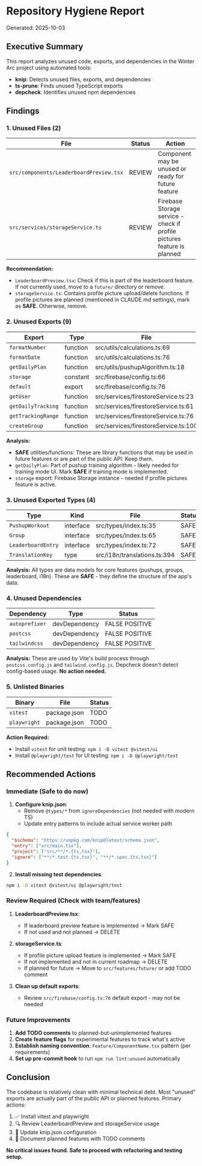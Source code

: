 # Repository Hygiene Report

Generated: 2025-10-03

## Executive Summary

This report analyzes unused code, exports, and dependencies in the Winter Arc project using automated tools:
- **knip**: Detects unused files, exports, and dependencies
- **ts-prune**: Finds unused TypeScript exports
- **depcheck**: Identifies unused npm dependencies

## Findings

### 1. Unused Files (2)

| File | Status | Action |
|------|--------|--------|
| `src/components/LeaderboardPreview.tsx` | REVIEW | Component may be unused or ready for future feature |
| `src/services/storageService.ts` | REVIEW | Firebase Storage service - check if profile pictures feature is planned |

**Recommendation:**
- `LeaderboardPreview.tsx`: Check if this is part of the leaderboard feature. If not currently used, move to a `future/` directory or remove.
- `storageService.ts`: Contains profile picture upload/delete functions. If profile pictures are planned (mentioned in CLAUDE.md settings), mark as **SAFE**. Otherwise, remove.

### 2. Unused Exports (9)

| Export | Type | File | Status |
|--------|------|------|--------|
| `formatNumber` | function | src/utils/calculations.ts:69 | SAFE |
| `formatDate` | function | src/utils/calculations.ts:76 | SAFE |
| `getDailyPlan` | function | src/utils/pushupAlgorithm.ts:18 | REVIEW |
| `storage` | constant | src/firebase/config.ts:66 | SAFE |
| `default` | export | src/firebase/config.ts:76 | REVIEW |
| `getUser` | function | src/services/firestoreService.ts:23 | SAFE |
| `getDailyTracking` | function | src/services/firestoreService.ts:61 | SAFE |
| `getTrackingRange` | function | src/services/firestoreService.ts:76 | SAFE |
| `createGroup` | function | src/services/firestoreService.ts:100 | SAFE |

**Analysis:**
- **SAFE** utilities/functions: These are library functions that may be used in future features or are part of the public API. Keep them.
- `getDailyPlan`: Part of pushup training algorithm - likely needed for training mode UI. Mark **SAFE** if training mode is implemented.
- `storage` export: Firebase Storage instance - needed if profile pictures feature is active.

### 3. Unused Exported Types (4)

| Type | Kind | File | Status |
|------|------|------|--------|
| `PushupWorkout` | interface | src/types/index.ts:35 | SAFE |
| `Group` | interface | src/types/index.ts:65 | SAFE |
| `LeaderboardEntry` | interface | src/types/index.ts:72 | SAFE |
| `TranslationKey` | type | src/i18n/translations.ts:394 | SAFE |

**Analysis:**
All types are data models for core features (pushups, groups, leaderboard, i18n). These are **SAFE** - they define the structure of the app's data.

### 4. Unused Dependencies

| Dependency | Type | Status |
|------------|------|--------|
| `autoprefixer` | devDependency | FALSE POSITIVE |
| `postcss` | devDependency | FALSE POSITIVE |
| `tailwindcss` | devDependency | FALSE POSITIVE |

**Analysis:**
These are used by Vite's build process through `postcss.config.js` and `tailwind.config.js`. Depcheck doesn't detect config-based usage. **No action needed.**

### 5. Unlisted Binaries

| Binary | File | Status |
|--------|------|--------|
| `vitest` | package.json | TODO |
| `playwright` | package.json | TODO |

**Action Required:**
- Install `vitest` for unit testing: `npm i -D vitest @vitest/ui`
- Install `@playwright/test` for UI testing: `npm i -D @playwright/test`

## Recommended Actions

### Immediate (Safe to do now)

1. **Configure knip.json**:
   - Remove `@types/*` from `ignoreDependencies` (not needed with modern TS)
   - Update entry patterns to include actual service worker path

```json
{
  "$schema": "https://unpkg.com/knip@latest/schema.json",
  "entry": ["src/main.tsx"],
  "project": ["src/**/*.{ts,tsx}"],
  "ignore": ["**/*.test.{ts,tsx}", "**/*.spec.{ts,tsx}"]
}
```

2. **Install missing test dependencies**:
```bash
npm i -D vitest @vitest/ui @playwright/test
```

### Review Required (Check with team/features)

1. **LeaderboardPreview.tsx**:
   - If leaderboard preview feature is implemented → Mark SAFE
   - If not used and not planned → DELETE

2. **storageService.ts**:
   - If profile picture upload feature is implemented → Mark SAFE
   - If not implemented and not in current roadmap → DELETE
   - If planned for future → Move to `src/features/future/` or add TODO comment

3. **Clean up default exports**:
   - Review `src/firebase/config.ts:76` default export - may not be needed

### Future Improvements

1. **Add TODO comments** to planned-but-unimplemented features
2. **Create feature flags** for experimental features to track what's active
3. **Establish naming convention**: `Feature/ComponentName.tsx` pattern (per requirements)
4. **Set up pre-commit hook** to run `npm run lint:unused` automatically

## Conclusion

The codebase is relatively clean with minimal technical debt. Most "unused" exports are actually part of the public API or planned features. Primary actions:

1. ✅ Install vitest and playwright
2. 🔍 Review LeaderboardPreview and storageService usage
3. 🔧 Update knip.json configuration
4. 📝 Document planned features with TODO comments

**No critical issues found. Safe to proceed with refactoring and testing setup.**
